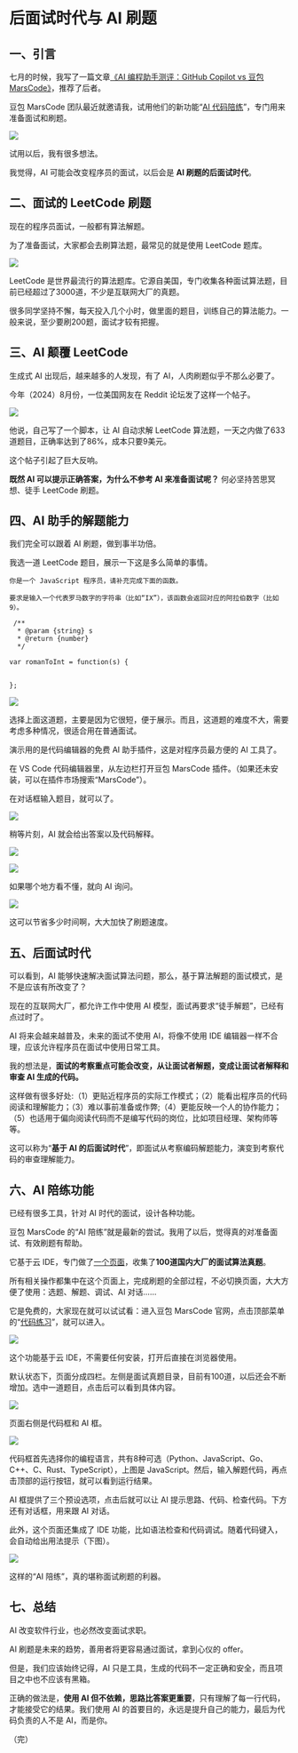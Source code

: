 # 后面试时代与 AI 刷题

## 一、引言

七月的时候，我写了一篇文章[《AI 编程助手测评：GitHub Copilot vs 豆包 MarsCode》](https://www.ruanyifeng.com/blog/2024/07/copilot-vs-marscode.html)，推荐了后者。

豆包 MarsCode 团队最近就邀请我，试用他们的新功能“[AI 代码陪练](https://juejin.cn/post/7408619644196274176)”，专门用来准备面试和刷题。

![](https://cdn.beekka.com/blogimg/asset/202409/bg2024092604.webp)

试用以后，我有很多想法。

我觉得，AI 可能会改变程序员的面试，以后会是 **AI 刷题的后面试时代**。

## 二、面试的 LeetCode 刷题

现在的程序员面试，一般都有算法解题。

为了准备面试，大家都会去刷算法题，最常见的就是使用 LeetCode 题库。

![](https://cdn.beekka.com/blogimg/asset/202409/bg2024092605.webp)

LeetCode 是世界最流行的算法题库。它源自美国，专门收集各种面试算法题，目前已经超过了3000道，不少是互联网大厂的真题。

很多同学坚持不懈，每天投入几个小时，做里面的题目，训练自己的算法能力。一般来说，至少要刷200题，面试才较有把握。

## 三、AI 颠覆 LeetCode

生成式 AI 出现后，越来越多的人发现，有了 AI，人肉刷题似乎不那么必要了。

今年（2024）8月份，一位美国网友在 Reddit 论坛发了这样一个帖子。

![](https://cdn.beekka.com/blogimg/asset/202409/bg2024092601.webp)

他说，自己写了一个脚本，让 AI 自动求解 LeetCode 算法题，一天之内做了633道题目，正确率达到了86%，成本只要9美元。

这个帖子引起了巨大反响。

**既然 AI 可以提示正确答案，为什么不参考 AI 来准备面试呢？** 何必坚持苦思冥想、徒手 LeetCode 刷题。

## 四、AI 助手的解题能力

我们完全可以跟着 AI 刷题，做到事半功倍。

我选一道 LeetCode 题目，展示一下这是多么简单的事情。

```
你是一个 JavaScript 程序员，请补充完成下面的函数。

要求是输入一个代表罗马数字的字符串（比如“IX”），该函数会返回对应的阿拉伯数字（比如9）。

 /**
  * @param {string} s 
  * @return {number} 
  */ 
  
var romanToInt = function(s) {


};
```

![](https://cdn.beekka.com/blogimg/asset/202409/bg2024092701.webp)

选择上面这道题，主要是因为它很短，便于展示。而且，这道题的难度不大，需要考虑多种情况，很适合用在普通面试。

演示用的是代码编辑器的免费 AI 助手插件，这是对程序员最方便的 AI 工具了。

在 VS Code 代码编辑器里，从左边栏打开豆包 MarsCode 插件。（如果还未安装，可以在插件市场搜索“MarsCode”）。

在对话框输入题目，就可以了。

![](https://cdn.beekka.com/blogimg/asset/202409/bg2024092702.webp)

稍等片刻，AI 就会给出答案以及代码解释。

![](https://cdn.beekka.com/blogimg/asset/202409/bg2024092703.webp)

![](https://cdn.beekka.com/blogimg/asset/202409/bg2024092704.webp)

如果哪个地方看不懂，就向 AI 询问。

![](https://cdn.beekka.com/blogimg/asset/202409/bg2024092705.webp)

这可以节省多少时间啊，大大加快了刷题速度。

## 五、后面试时代

可以看到，AI 能够快速解决面试算法问题，那么，基于算法解题的面试模式，是不是应该有所改变了？

现在的互联网大厂，都允许工作中使用 AI 模型，面试再要求“徒手解题”，已经有点过时了。

AI 将来会越来越普及，未来的面试不使用 AI，将像不使用 IDE 编辑器一样不合理，应该允许程序员在面试中使用日常工具。

我的想法是，**面试的考察重点可能会改变，从让面试者解题，变成让面试者解释和审查 AI 生成的代码。**

这样做有很多好处:（1）更贴近程序员的实际工作模式；（2）能看出程序员的代码阅读和理解能力；（3）难以事前准备或作弊;（4）更能反映一个人的协作能力；（5）也适用于偏向阅读代码而不是编写代码的岗位，比如项目经理、架构师等等。

这可以称为“**基于 AI 的后面试时代**”，即面试从考察编码解题能力，演变到考察代码的审查理解能力。

## 六、AI 陪练功能

已经有很多工具，针对 AI 时代的面试，设计各种功能。

豆包 MarsCode 的“AI 陪练”就是最新的尝试。我用了以后，觉得真的对准备面试、有效刷题有帮助。

它基于云 IDE，专门做了[一个页面](https://sourl.cn/mMbyYL)，收集了**100道国内大厂的面试算法真题**。

所有相关操作都集中在这个页面上，完成刷题的全部过程，不必切换页面，大大方便了使用：选题、解题、调试、AI 对话……

它是免费的，大家现在就可以试试看：进入豆包 MarsCode 官网，点击顶部菜单的“[代码练习](https://sourl.cn/mMbyYL)”，就可以进入。

![](https://cdn.beekka.com/blogimg/asset/202409/bg2024092606.webp)

这个功能基于云 IDE，不需要任何安装，打开后直接在浏览器使用。

默认状态下，页面分成四栏。左侧是面试真题目录，目前有100道，以后还会不断增加。选中一道题目，点击后可以看到具体内容。

![](https://cdn.beekka.com/blogimg/asset/202409/bg2024092607.webp)

页面右侧是代码框和 AI 框。

![](https://cdn.beekka.com/blogimg/asset/202409/bg2024092608.webp)

代码框首先选择你的编程语言，共有8种可选（Python、JavaScript、Go、C++、C、Rust、TypeScript），上图是 JavaScript。然后，输入解题代码，再点击顶部的运行按钮，就可以看到运行结果。

AI 框提供了三个预设选项，点击后就可以让 AI 提示思路、代码、检查代码。下方还有对话框，用来跟 AI 对话。

此外，这个页面还集成了 IDE 功能，比如语法检查和代码调试。随着代码键入，会自动给出用法提示（下图）。

![](https://cdn.beekka.com/blogimg/asset/202409/bg2024092706.webp)

这样的“AI 陪练”，真的堪称面试刷题的利器。

## 七、总结

AI 改变软件行业，也必然改变面试求职。

AI 刷题是未来的趋势，善用者将更容易通过面试，拿到心仪的 offer。

但是，我们应该始终记得，AI 只是工具，生成的代码不一定正确和安全，而且项目之中也不应该有黑箱。

正确的做法是，**使用 AI 但不依赖，思路比答案更重要**，只有理解了每一行代码，才能接受它的结果。我们使用 AI 的首要目的，永远是提升自己的能力，最后为代码负责的人不是 AI，而是你。

（完）
